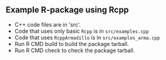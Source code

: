 ## Example R-package using Rcpp

* C++ code files are in 'src'.
* Code that uses only basic `Rcpp` is in `src/examples.cpp`
* Code that uses `RcppArmadillo` is in `src/examples_arma.cpp`
* Run R CMD build to build the package tarball.
* Run R CMD check to check the package tarball.

